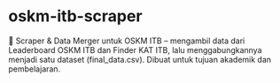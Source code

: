 # oskm-itb-scraper
🔎 Scraper &amp; Data Merger untuk OSKM ITB – mengambil data dari Leaderboard OSKM ITB dan Finder KAT ITB, lalu menggabungkannya menjadi satu dataset (final_data.csv). Dibuat untuk tujuan akademik dan pembelajaran.
